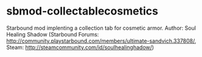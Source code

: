 # sbmod-collectablecosmetics
Starbound mod implenting a collection tab for cosmetic armor.
Author: Soul Healing Shadow
(Starbound Forums: http://community.playstarbound.com/members/ultimate-sandvich.337808/, Steam: http://steamcommunity.com/id/soulhealinghadow/)
